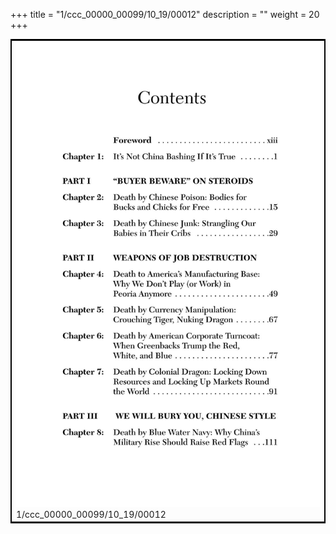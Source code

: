 +++
title = "1/ccc_00000_00099/10_19/00012"
description = ""
weight = 20
+++

<table style="border:2px solid black;max-width:800px;max-height:800px;" 
><tr><td>
<img class="center-fit-jpg"
src="/jpg_/out_jpg_dbc_012.jpg">
1/ccc_00000_00099/10_19/00012
</img></td></tr></table>
